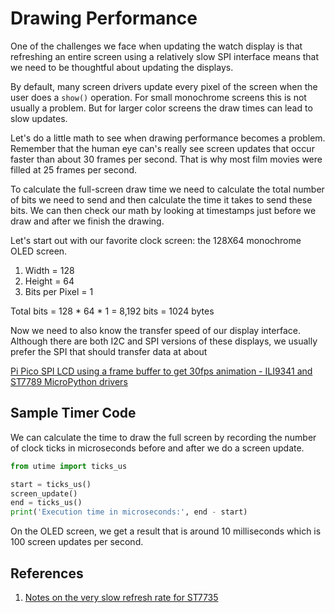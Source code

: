 # Drawing Performance

One of the challenges we face when updating the watch display is that
refreshing an entire screen using a relatively slow SPI interface
means that we need to be thoughtful about updating the displays.

By default, many screen drivers update every pixel of the screen when
the user does a ```show()``` operation.  For small monochrome screens this is
not usually a problem.  But for larger color screens the draw times
can lead to slow updates.

Let's do a little math to see when drawing performance becomes a problem.  Remember that the human eye can's really see screen updates that occur faster than about 30 frames per second.  That is why most film movies were filled at 25 frames per second.

To calculate the full-screen draw time we need to calculate the total number of bits we need to send and then calculate the time it takes to send these bits.  We can then check our math by looking at timestamps just before we draw and after we finish
the drawing.

Let's start out with our favorite clock screen: the 128X64 monochrome OLED screen.

1. Width = 128
2. Height = 64
3. Bits per Pixel = 1

Total bits = 128 * 64 * 1 = 8,192 bits = 1024 bytes

Now we need to also know the transfer speed of our display interface.  Although there are both I2C and SPI versions of these displays, we usually prefer the SPI that should
transfer data at about 

[Pi Pico SPI LCD using a frame buffer to get 30fps animation - ILI9341 and ST7789 MicroPython drivers](https://www.youtube.com/watch?v=fGfb2NvDlG4)

## Sample Timer Code

We can calculate the time to draw the full screen by recording the number of clock
ticks in microseconds before and after we do a screen update.

```py
from utime import ticks_us

start = ticks_us()
screen_update()
end = ticks_us()
print('Execution time in microseconds:', end - start)
```

On the OLED screen, we get a result that is around 10 milliseconds which is 100 screen
updates per second.

## References

1. [Notes on the very slow refresh rate for ST7735
](https://www.reddit.com/r/raspberrypipico/comments/zx32ak/very_slow_refresh_rate_for_st7735/)